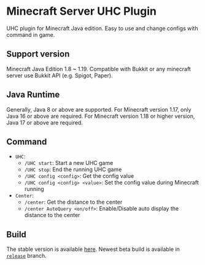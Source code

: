 # Minecraft Server UHC Plugin
UHC plugin for Minecraft Java edition. Easy to use and change configs with command in game.

## Support version
Minecraft Java Edition 1.8 ~ 1.19. Compatible with Bukkit or any minecraft server use Bukkit API (e.g. Spigot, Paper).

## Java Runtime
Generally, Java 8 or above are supported. For Minecraft version 1.17, only Java 16 or above are required. For Minecraft version 1.18 or higher version, Java 17 or above are required.

## Command
* `UHC`:
  * `/UHC start`: Start a new UHC game
  * `/UHC stop`: End the running UHC game
  * `/UHC config <config>`: Get the config value
  * `/UHC config <config> <value>`: Set the config value during Minecraft running
* `Center`:
  * `/center`: Get the distance to the center
  * `/center AutoQuery <on/off>`: Enable/Disable auto display the distance to the center

## Build
The stable version is available [here](https://github.com/XZTDean/UhcPlugin/releases/latest).
Newest beta build is available in [`release`](https://github.com/XZTDean/UhcPlugin/tree/release) branch.